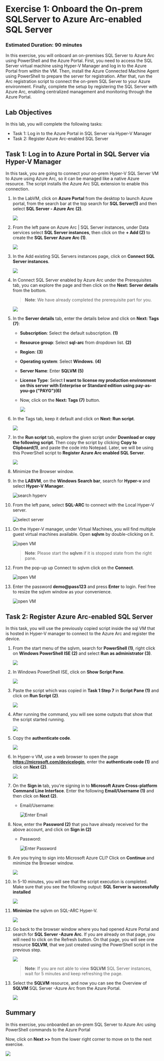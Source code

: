 # Exercise 1: Onboard the On-prem SQLServer to Azure Arc-enabled SQL Server 

### Estimated Duration: 90 minutes
 
In this exercise, you will onboard an on-premises SQL Server to Azure Arc using PowerShell and the Azure Portal. First, you need to access the SQL Server virtual machine using Hyper-V Manager and log in to the Azure Portal from within the VM. Then, install the Azure Connected Machine Agent using PowerShell to prepare the server for registration. After that, run the Arc registration script to connect the on-prem SQL Server to your Azure environment. Finally, complete the setup by registering the SQL Server with Azure Arc, enabling centralized management and monitoring through the Azure Portal.

## Lab Objectives

In this lab, you will complete the following tasks:

- Task 1: Log in to the Azure Portal in SQL Server via Hyper-V Manager
- Task 2: Register Azure Arc-enabled SQL Server
 
## Task 1: Log in to Azure Portal in SQL Server via Hyper-V Manager 
 
In this task, you are going to connect your on-prem Hyper-V SQL Server VM to Azure using Azure Arc, so it can be managed like a native Azure resource. The script installs the Azure Arc SQL extension to enable this connection.

1. In the LabVM, click on **Azure Portal** from the desktop to launch Azure portal, from the search bar at the top search for **SQL Server(1)** and then select **SQL   Server - Azure Arc** **(2)**.
  
   ![](media/EX1-Task1-Step2.png) 
    
1. From the left pane on Azure Arc | SQL Server instances, under Data services select **SQL Server instances**, then click on the **+ Add (2)** to create the **SQL Server Azure Arc (1)**.  
  
   ![](media/azureacr.png) 
    
1. In the Add existing SQL Servers instances page, click on **Connect SQL Server instances**. 
 
   ![](media/sqlcnt.png) 
    
1. In Connect SQL Server enabled by Azure Arc under the Prerequisites tab, you can explore the page and then click on the **Next: Server details** from the bottom. 
     
   > **Note**: We have already completed the prerequisite part for you.  
     
   ![](media/cncsqlarcserveradd1.png) 
    
1. In the **Server details** tab, enter the details below and click on **Next: Tags (7)**:
   
     - **Subscription**: Select the default subscription. **(1)**
     - **Resource group**: Select **sql-arc** from dropdown list. **(2)**
     - **Region**: **<inject key="Region" enableCopy="false"/>(3)**
     - **Operating system**: Select **Windows**. **(4)**
     - **Server Name**: Enter **SQLVM** **(5)**
     - **License Type**: Select **I want to license my production environment on this server with Enterprise or Standard edition using pay-as-you-go ("PAYG")(6)**
     - Now, click on the **Next: Tags (7)** button.
      

       ![](media/az-ex1-1.png)
         
1. In the Tags tab, keep it default and click on **Next: Run script**.

   ![](media/az-ex1-2.png) 
  
1. In the **Run script** tab, explore the given script under **Download or copy the following script**. Then copy the script by clicking **Copy to Clipboard(1)**, and paste  the code into Notepad. Later, we will be using this PowerShell script to **Register Azure Arc enabled SQL Server**.  
       
   ![](media/copytoclip.png) 

1. Minimize the Browser window.  

1. In the **LABVM**, on the **Windows Search bar**, search for **Hyper-v** and select **Hyper-V Manager**. 
 
   ![](media/EX1-T1-S1.png "search hyperv") 
 
1. From the left pane, select **SQL-ARC** to connect with the Local Hyper-V server. 
 
   ![](media/hyperv-sql-arc.png "select server") 
 
1. On the Hyper-V manager, under Virtual Machines, you will find multiple guest virtual machines available. Open **sqlvm** by double-clicking on it.
 
   ![](media/sql-vm01.png "open VM")  

   >**Note**: Please start the **sqlvm** if it is stopped state from the right pane.
 
1. From the pop-up up Connect to sqlvm click on the **Connect**. 
 
   ![](media/EX1-T1-S5.png "open VM") 
 
1. Enter the password **demo@pass123** and press **Enter** to login. Feel free to resize the sqlvm window as your convenience. 
 
   ![](media/EX1-T1-S6.png "open VM") 
             
## Task 2: Register Azure Arc-enabled SQL Server

In this task, you will use the previously copied script inside the sql VM that is hosted in Hyper-V manager to connect to the Azure Arc and register the device.

1. From the start menu of the sqlvm, search for **PowerShell (1)**, right click on **Windows PowerShell ISE (2)** and select **Run as administrator (3)**. 
  
   ![](media/az-ex1-3.png) 
   
1. In Windows PowerShell ISE, click on **Show Script Pane**. 
  
   ![](media/Ex1-Task2-Step3.png)        
 
1. Paste the script which was copied in **Task 1 Step 7** in **Script Pane (1)** and click on **Run Script (2)**. 
 
   ![](media/Ex1-Task2-Step4.png)  
      
1. After running the command, you will see some outputs that show that the script started running. 
   
   ![](media/Ex1-Task2-Step5.png) 
 
1. Copy the **authenticate code**. 
 
   ![](media/Ex1-Task2-Step6.png) 
 
1. In Hyper-v VM, use a web browser to open the page **https://microsoft.com/devicelogin**, enter the **authenticate code (1)** and click on **Next (2)**.  
 
   ![](media/Link-code-login.png) 
  
1. On the **Sign in** tab, you're signing in to **Microsoft Azure Cross-platform Command Line Interface**. Enter the following **Email/Username (1)** and then click on    **Next (2)**.  
   * Email/Username: <inject key="AzureAdUserEmail"></inject> 
   
     ![](media/corsspf-username.png "Enter Email")
    
1. Now, enter the **Password (2)** that you have already received for the above account, and click on **Sign in (2)** 
      
   * Password: <inject key="AzureAdUserPassword"></inject> 

      ![](media/GS4.png "Enter Password")
      
1. Are you trying to sign into Microsoft Azure CLI? Click on **Continue** and minimize the Browser window. 
 
   ![](media/crosspf-continue.png) 
 
1. In 5-10 minutes, you will see that the script execution is completed. Make sure that you see the following output: **SQL Server is successfully installed** 
 
   ![](media/sqlsuccess.png) 

1. **Minimize** the sqlvm on SQL-ARC Hyper-V.   

    ![](media/sqlvm-min.png) 

1. Go back to the browser window where you had opened Azure Portal and search for **SQL Server -Azure Arc**. If you are already on that page, you will need to click on the Refresh button. On that page, you will see one resource **SQLVM**, that we just created using the PowerShell script in the previous step. 
 
   ![](media/az-ex1-6.png) 

    > **Note**: If you are not able to view **SQLVM** SQL Server instances, wait for 5 minutes and keep refreshing the page.
   
1. Select the **SQLVM** resource, and now you can see the Overview of **SQLVM** SQL Server -Azure Arc from the Azure Portal. 
 
   ![](media/sqlvmdashaboardss.png)    

    <validation step="f00aaa9f-7a98-4314-9310-a1fcd61130aa" />


## Summary

In this exercise, you onboarded an on-prem SQL Server to Azure Arc using PowerShell commands to the Azure Portal

Now, click on **Next >>** from the lower right corner to move on to the next exercise.

![](media/nextpage.png)
